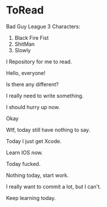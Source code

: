 ToRead
======
Bad Guy League
3 Characters:
1. Black Fire Fist
2. ShitMan
3. Slowly

I Repository for me to read.


Hello, everyone!


Is there any different?

I really need to write something.


I should hurry up now.

Okay

Wtf, today still have nothing to say.

Today I just get Xcode.

Learn IOS now.

Today fucked.

Nothing today, start work.

I really want to commit a lot, but I can't.

Keep learning today.

